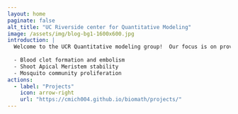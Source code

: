 ```yaml
---
layout: home
paginate: false
alt_title: "UC Riverside center for Quantitative Modeling"
image: /assets/img/blog-bg1-1600x600.jpg
introduction: |
  Welcome to the UCR Quantitative modeling group!  Our focus is on providing robust and multi-scale mathematical descriptions of various biological systems.  Our current focuses include models on 
  
  - Blood clot formation and embolism
  - Shoot Apical Meristem stability
  - Mosquito community proliferation
actions:
  - label: "Projects"
    icon: arrow-right
    url: "https://cmich004.github.io/biomath/projects/"
---
```

